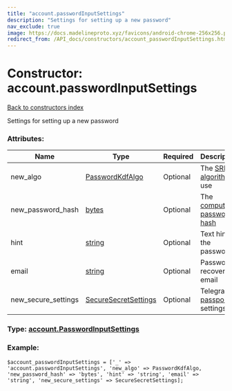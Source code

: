 ```yaml
---
title: "account.passwordInputSettings"
description: "Settings for setting up a new password"
nav_exclude: true
image: https://docs.madelineproto.xyz/favicons/android-chrome-256x256.png
redirect_from: /API_docs/constructors/account_passwordInputSettings.html
---
```

# Constructor: account.passwordInputSettings  
[Back to constructors index](/API_docs/constructors/index.html)



Settings for setting up a new password

### Attributes:

| Name     |    Type       | Required | Description |
|----------|---------------|----------|-------------|
|new\_algo|[PasswordKdfAlgo](/API_docs/types/PasswordKdfAlgo.html) | Optional|The [SRP algorithm](https://core.telegram.org/api/srp) to use|
|new\_password\_hash|[bytes](/API_docs/types/bytes.html) | Optional|The [computed password hash](https://core.telegram.org/api/srp)|
|hint|[string](/API_docs/types/string.html) | Optional|Text hint for the password|
|email|[string](/API_docs/types/string.html) | Optional|Password recovery email|
|new\_secure\_settings|[SecureSecretSettings](/API_docs/types/SecureSecretSettings.html) | Optional|Telegram [passport](https://core.telegram.org/passport) settings|



### Type: [account.PasswordInputSettings](/API_docs/types/account.PasswordInputSettings.html)


### Example:

```
$account_passwordInputSettings = ['_' => 'account.passwordInputSettings', 'new_algo' => PasswordKdfAlgo, 'new_password_hash' => 'bytes', 'hint' => 'string', 'email' => 'string', 'new_secure_settings' => SecureSecretSettings];
```  
